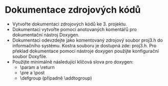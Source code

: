 # Dokumentace zdrojových kódů

- Vytvořte dokumentaci zdrojových kódů ke 3. projektu.
- Dokumentaci vytvořte pomocí anotovaných komentářů pro dokumentační nástroj Doxygen.
- Dokumentaci odevzdejte jako komentovaný zdrojový soubor proj3.h do informačního systému. Kostra souboru je dostupná zde: proj3.h. Pro překlad dokumentace pomocí nástroje doxygen použijte konfigurační soubor Doxyfile.
- Použijte minimálně následující klíčová slova pro doxygen:
  - \param a \return
  - \pre a \post
  - \defgroup (případně \addtogroup)
